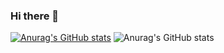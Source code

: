 ### Hi there 👋

<!--
**Joy-ful/Joy-ful** is a ✨ _special_ ✨ repository because its `README.md` (this file) appears on your GitHub profile.

Here are some ideas to get you started:

- 🔭 I’m currently working on ...
- 🌱 I’m currently learning ...
- 👯 I’m looking to collaborate on ...
- 🤔 I’m looking for help with ...
- 💬 Ask me about ...
- 📫 How to reach me: ...
- 😄 Pronouns: ...
- ⚡ Fun fact: ...
-->
[![Anurag's GitHub stats](https://github-readme-stats.vercel.app/api?username=Joy-ful)](https://github.com/anuraghazra/github-readme-stats)
![Anurag's GitHub stats](https://github-readme-stats.vercel.app/api?username=Joy-ful&show_icons=true&theme=radical)
